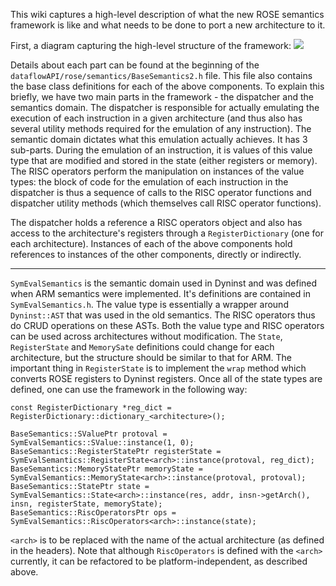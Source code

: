 This wiki captures a high-level description of what the new ROSE semantics framework is like and what needs to be done to port a new architecture to it.

First, a diagram capturing the high-level structure of the framework:
![](https://github.com/dyninst/dyninst/blob/arm64/feature/semantics/common/docs/rose_structure.png?raw=true)

Details about each part can be found at the beginning of the `dataflowAPI/rose/semantics/BaseSemantics2.h` file. This file also contains the base class definitions for each of the above components. To explain this briefly, we have two main parts in the framework - the dispatcher and the semantics domain. The dispatcher is responsible for actually emulating the execution of each instruction in a given architecture (and thus also has several utility methods required for the emulation of any instruction). The semantic domain dictates what this emulation actually achieves. It has 3 sub-parts. During the emulation of an instruction, it is values of this value type that are modified and stored in the state (either registers or memory). The RISC operators perform the manipulation on instances of the value types: the block of code for the emulation of each instruction in the dispatcher is thus a sequence of calls to the RISC operator functions and dispatcher utility methods (which themselves call RISC operator functions).

The dispatcher holds a reference a RISC operators object and also has access to the architecture's registers through a `RegisterDictionary` (one for each architecture). Instances of each of the above components hold references to instances of the other components, directly or indirectly.
***
`SymEvalSemantics` is the semantic domain used in Dyninst and was defined when ARM semantics were implemented. It's definitions are contained in `SymEvalSemantics.h`. The value type is essentially a wrapper around `Dyninst::AST` that was used in the old semantics. The RISC operators thus do CRUD operations on these ASTs. Both the value type and RISC operators can be used across architectures without modification. The `State`, `RegisterState` and `MemorySate` definitions could change for each architecture, but the structure should be similar to that for ARM. The important thing in `RegisterState` is to implement the `wrap` method which converts ROSE registers to Dyninst registers. Once all of the state types are defined, one can use the framework in the following way:
```
const RegisterDictionary *reg_dict = RegisterDictionary::dictionary_<architecture>();

BaseSemantics::SValuePtr protoval = SymEvalSemantics::SValue::instance(1, 0);
BaseSemantics::RegisterStatePtr registerState = SymEvalSemantics::RegisterState<arch>::instance(protoval, reg_dict);
BaseSemantics::MemoryStatePtr memoryState = SymEvalSemantics::MemoryState<arch>::instance(protoval, protoval);
BaseSemantics::StatePtr state = SymEvalSemantics::State<arch>::instance(res, addr, insn->getArch(), insn, registerState, memoryState);
BaseSemantics::RiscOperatorsPtr ops = SymEvalSemantics::RiscOperators<arch>::instance(state);
```
`<arch>` is to be replaced with the name of the actual architecture (as defined in the headers). Note that although `RiscOperators` is defined with the `<arch>` currently, it can be refactored to be platform-independent, as described above.